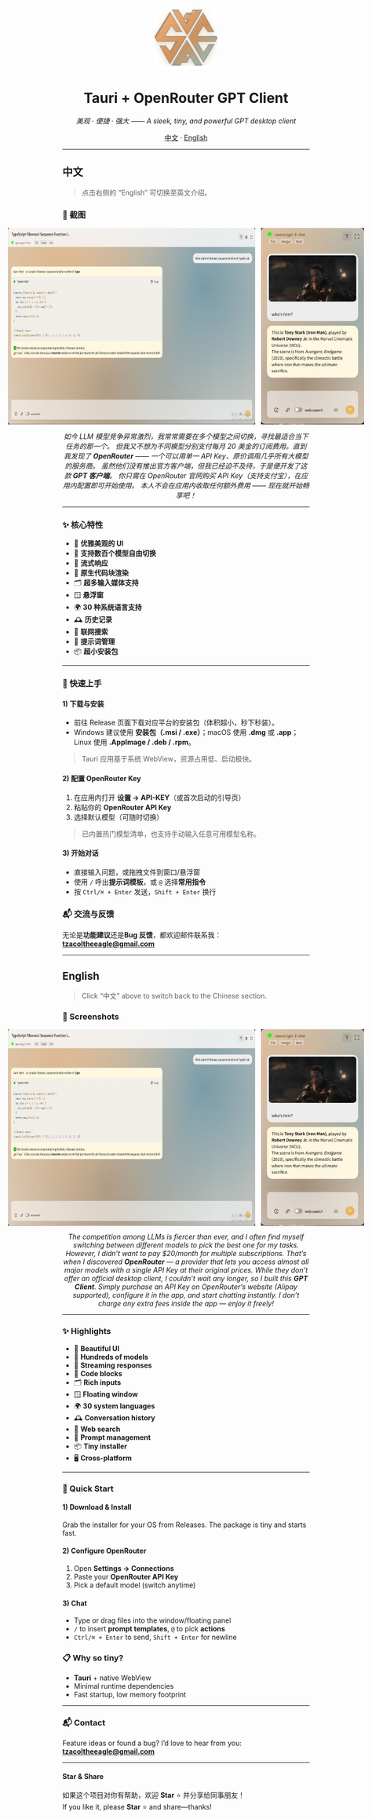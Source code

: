 <p align="center">
  <img src="./images/icon.png" alt="App Icon" width="128" />
</p>

<h1 align="center">Tauri + OpenRouter GPT Client</h1>

<p align="center">
  <em>美观 · 便捷 · 强大 —— A sleek, tiny, and powerful GPT desktop client</em>
</p>

<p align="center">
  <a href="#中文">中文</a> ·
  <a href="#english">English</a>
</p>

---

## 中文

> 点击右侧的 “English” 可切换至英文介绍。

### 📸 截图

<div style="display: flex; justify-content: center; gap: 12px; align-items: flex-start;">
  <img src="./images/full.jpg" alt="Full Screen" height="400px" />
  <img src="./images/small.jpg" alt="Compact Screen" height="400px" />
</div>

<p align="center">
  <em>
    如今 LLM 模型竞争异常激烈，我常常需要在多个模型之间切换，寻找最适合当下任务的那一个。  
    但我又不想为不同模型分别支付每月 20 美金的订阅费用。直到我发现了 <b>OpenRouter</b> ——  
    一个可以用单一 API Key、原价调用几乎所有大模型的服务商。  
    虽然他们没有推出官方客户端，但我已经迫不及待，于是便开发了这款 <b>GPT 客户端</b>。  
    你只需在 OpenRouter 官网购买 API Key（支持支付宝），在应用内配置即可开始使用。  
    本人不会在应用内收取任何额外费用 —— 现在就开始畅享吧！
  </em>
</p>

---

### ✨ 核心特性

- 🎨 **优雅美观的 UI**
- 🔁 **支持数百个模型自由切换**
- 🌊 **流式响应**
- 🧱 **原生代码块渲染**
- 🗂️ **超多输入媒体支持** 
- 🪟 **悬浮窗**
- 🌍 **30 种系统语言支持** 
- 🕰️ **历史记录** 
- 🔎 **联网搜索** 
- 🧩 **提示词管理** 
- 📦 **超小安装包**

---

### 🚀 快速上手

#### 1) 下载与安装
- 前往 Release 页面下载对应平台的安装包（体积超小，秒下秒装）。
- Windows 建议使用 **安装包（.msi / .exe）**；macOS 使用 **.dmg** 或 **.app**；Linux 使用 **.AppImage / .deb / .rpm**。

> Tauri 应用基于系统 WebView，资源占用低、启动极快。

#### 2) 配置 OpenRouter Key
1. 在应用内打开 **设置 → API-KEY**（或首次启动的引导页）  
2. 粘贴你的 **OpenRouter API Key**  
3. 选择默认模型（可随时切换）

> 已内置热门模型清单，也支持手动输入任意可用模型名称。

#### 3) 开始对话
- 直接输入问题，或拖拽文件到窗口/悬浮窗
- 使用 `/` 呼出**提示词模板**，或 `@` 选择**常用指令**
- 按 `Ctrl/⌘ + Enter` 发送，`Shift + Enter` 换行



### 📬 交流与反馈

无论是**功能建议**还是**Bug 反馈**，都欢迎邮件联系我：  
**tzacoltheeagle@gmail.com**

---


## English

> Click “中文” above to switch back to the Chinese section.

### 📸 Screenshots

<div style="display: flex; justify-content: center; gap: 12px; align-items: flex-start;">
  <img src="./images/full.jpg" alt="Full Screen" height="400px" />
  <img src="./images/small.jpg" alt="Compact Screen" height="400px" />
</div>

<p align="center">
  <em>
    The competition among LLMs is fiercer than ever, and I often find myself switching between  
    different models to pick the best one for my tasks. However, I didn’t want to pay $20/month  
    for multiple subscriptions. That’s when I discovered <b>OpenRouter</b> — a provider that lets you  
    access almost all major models with a single API Key at their original prices.  
    While they don’t offer an official desktop client, I couldn’t wait any longer,  
    so I built this <b>GPT Client</b>.  
    Simply purchase an API Key on OpenRouter’s website (Alipay supported), configure it in the app,  
    and start chatting instantly. I don’t charge any extra fees inside the app — enjoy it freely!
  </em>
</p>

---

### ✨ Highlights

- 🎨 **Beautiful UI**
- 🔁 **Hundreds of models** 
- 🌊 **Streaming responses**
- 🧱 **Code blocks**
- 🗂️ **Rich inputs** 
- 🪟 **Floating window**
- 🌍 **30 system languages**  
- 🕰️ **Conversation history**
- 🔎 **Web search**
- 🧩 **Prompt management** 
- 📦 **Tiny installer**
- 🖥️ **Cross-platform**

---

### 🚀 Quick Start

#### 1) Download & Install
Grab the installer for your OS from Releases. The package is tiny and starts fast.

#### 2) Configure OpenRouter
1. Open **Settings → Connections**  
2. Paste your **OpenRouter API Key**  
3. Pick a default model (switch anytime)

#### 3) Chat
- Type or drag files into the window/floating panel  
- `/` to insert **prompt templates**, `@` to pick **actions**  
- `Ctrl/⌘ + Enter` to send, `Shift + Enter` for newline


### 📋 Why so tiny?

- **Tauri** + native WebView  
- Minimal runtime dependencies  
- Fast startup, low memory footprint

---

### 📬 Contact

Feature ideas or found a bug? I’d love to hear from you:  
**tzacoltheeagle@gmail.com**

---


#### Star & Share

如果这个项目对你有帮助，欢迎 **Star** ⭐ 并分享给同事朋友！  
If you like it, please **Star** ⭐ and share—thanks!
